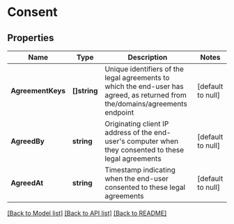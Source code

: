 # Consent

## Properties
Name | Type | Description | Notes
------------ | ------------- | ------------- | -------------
**AgreementKeys** | **[]string** | Unique identifiers of the legal agreements to which the end-user has agreed, as returned from the/domains/agreements endpoint | [default to null]
**AgreedBy** | **string** | Originating client IP address of the end-user&#39;s computer when they consented to these legal agreements | [default to null]
**AgreedAt** | **string** | Timestamp indicating when the end-user consented to these legal agreements | [default to null]

[[Back to Model list]](../README.md#documentation-for-models) [[Back to API list]](../README.md#documentation-for-api-endpoints) [[Back to README]](../README.md)


